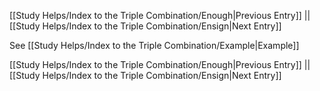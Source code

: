 [[Study Helps/Index to the Triple Combination/Enough|Previous Entry]]  ||  [[Study Helps/Index to the Triple Combination/Ensign|Next Entry]]

 See [[Study Helps/Index to the Triple Combination/Example|Example]]

[[Study Helps/Index to the Triple Combination/Enough|Previous Entry]]  ||  [[Study Helps/Index to the Triple Combination/Ensign|Next Entry]]